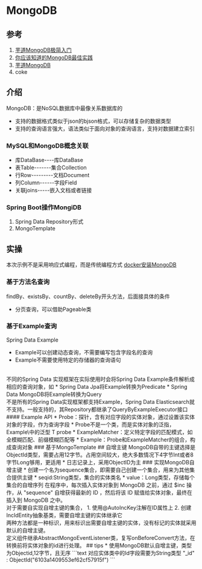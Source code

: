 # MongoDB
## 参考
1. [芋道MongoDB极简入门](https://www.iocoder.cn/MongoDB/install/)
2. [你应该知道的MongoDB最佳实践](https://www.iocoder.cn/MongoDB/MongoDB-best-practices/)
3. [芋道MongoDB](https://www.iocoder.cn/categories/MongoDB/)
4. coke
## 介绍
MongoDB：是NoSQL数据库中最像关系数据库的
* 支持的数据格式类似于json的bjson格式，可以存储复杂的数据类型
* 支持的查询语言强大，语法类似于面向对象的查询语言，支持对数据建立索引
### MySQL和MongoDB概念关联
* 库DataBase----库DataBase
* 表Table-------集合Collection
* 行Row---------文档Document
* 列Column------字段Field
* 关联joins-----嵌入文档或者链接
### Spring Boot操作MongiDB
1. Spring Data Repository形式
2. MongoTemplate
## 实操
本次示例不是采用响应式编程，而是传统编程方式
[docker安装MongoDB](https://segmentfault.com/a/1190000020525887)
### 基于方法名查询
findBy、existsBy、countBy、deleteBy开头方法，后面接具体的条件
* 分页查询，可以借助Pageable类
### 基于Example查询
Spring Data Example
* Example可以创建动态查询，不需要编写包含字段名的查询
* Example不需要使用特定的存储器的查询语句
<br>
不同的Spring Data 实现框架在实际使用时会将Spring Data Example条件解析成相应的查询对象，如
* Spring Data Jpa将Example转换为Predicate
* Spring Data MongoDB将Example转换为Query
<br>
不是所有的Spring Data实现框架都支持Example，Spring Data Elasticsearch就不支持。一般支持的，其Repository都继承了QueryByExampleExecutor接口
#### Example API
* Probe：探针，含有对应字段的实体对象，通过设置该实体对象的字段，作为查询字段
  * Probe不是一个类，而是实体对象的泛指，Example\<T\>中的泛型 T probe
* ExampleMatcher：定义特定字段的匹配模式，如全模糊匹配、前缀模糊匹配等
* Example：Probe和ExampleMatcher的组合，构成查询对象
### 基于MongoTemplate
## 自增主键
MongoDB自带的主键选择是ObjectId类型，需要占用12字节。占用空间较大，绝大多数情况下4字节Int或者8字节Long够用，更适用
* 日志记录上，采用ObjectID为主
### 实现MongoDB自增主键
* 创建一个名为sequence集合，即需要自己创建一个集合，用来为其他集合提供主键
  * seqid:String类型，集合的实体类名
  * value：Long类型，存储每个集合的自增序列
在程序中，每次插入实体对象到 MongoDB 之前，通过 $inc 操作，从 "sequence" 自增获得最新的 ID ，然后将该 ID 赋值给实体对象，最终在插入到 MongoDB 之中。
<br>
对于需要自实现自增主键的集合， 
1. 使用@AutoIncKey注解在ID属性上
2. 创建IncIdEntity抽象基类，需要自增主键的实体继承它
<br>
两种方法都是一种标识，用来标识出需要自增主键的实体，没有标记的实体就采用默认的自增主键。
<br>
定义组件继承AbstractMongoEventListener类，复写onBeforeConvert方法，在转换前将实体对象的id进行处理。
## tips
* 使用MongoDB默认自增主键，类型为Objectid,12字节，且无序
```text
对应实体类中的Id字段需要为String类型
"_id" : ObjectId("6103a1409553ef62cf57915f")
```
